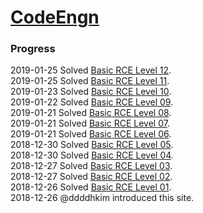# [CodeEngn](http://www.codeengn.com/)

### Progress
2019-01-25 Solved [Basic RCE Level 12](./Basic_RCE/Level_12).  
2019-01-25 Solved [Basic RCE Level 11](./Basic_RCE/Level_11).  
2019-01-23 Solved [Basic RCE Level 10](./Basic_RCE/Level_10).  
2019-01-22 Solved [Basic RCE Level 09](./Basic_RCE/Level_09).  
2019-01-21 Solved [Basic RCE Level 08](./Basic_RCE/Level_08).  
2019-01-21 Solved [Basic RCE Level 07](./Basic_RCE/Level_07).  
2019-01-21 Solved [Basic RCE Level 06](./Basic_RCE/Level_06).  
2018-12-30 Solved [Basic RCE Level 05](./Basic_RCE/Level_05).  
2018-12-30 Solved [Basic RCE Level 04](./Basic_RCE/Level_04).  
2018-12-27 Solved [Basic RCE Level 03](./Basic_RCE/Level_03).  
2018-12-27 Solved [Basic RCE Level 02](./Basic_RCE/Level_02).  
2018-12-26 Solved [Basic RCE Level 01](./Basic_RCE/Level_01).  
2018-12-26 @ddddhkim introduced this site.